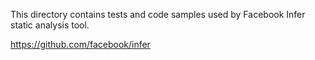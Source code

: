 This directory contains tests and code samples used by Facebook Infer static analysis tool.

https://github.com/facebook/infer